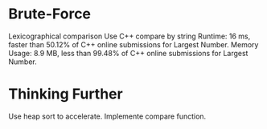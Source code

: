 # Brute-Force
Lexicographical comparison
Use C++ compare by string
Runtime: 16 ms, faster than 50.12% of C++ online submissions for Largest Number.
Memory Usage: 8.9 MB, less than 99.48% of C++ online submissions for Largest Number.

# Thinking Further
Use heap sort to accelerate.
Implemente compare function.
